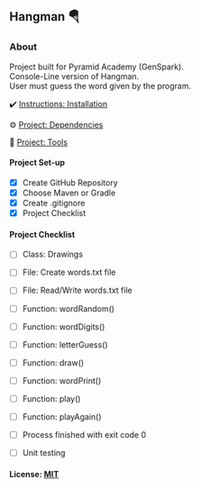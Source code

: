 ## Hangman 🪂

### About
Project built for Pyramid Academy (GenSpark).<br>
Console-Line version of Hangman. <br>
User must guess the word given by the program. 

<!-- ### Features -->

✔️ [Instructions: Installation](docs/INSTALL.md)

⚙️ [Project: Dependencies](docs/DEPENDENCIES.md)

🧰 [Project: Tools](docs/TOOLS.md)

#### Project Set-up
- [X] Create GitHub Repository
- [X] Choose Maven or Gradle
- [X] Create .gitignore
- [X] Project Checklist

#### Project Checklist
- [ ] Class: Drawings
- [ ] File: Create words.txt file
- [ ] File: Read/Write words.txt file
- [ ] Function: wordRandom()
- [ ] Function: wordDigits()
- [ ] Function: letterGuess()
- [ ] Function: draw()
- [ ] Function: wordPrint()
- [ ] Function: play()
- [ ] Function: playAgain()
- [ ] Process finished with exit code 0
- [ ] Unit testing


#### License: [MIT](https://choosealicense.com/licenses/mit/)